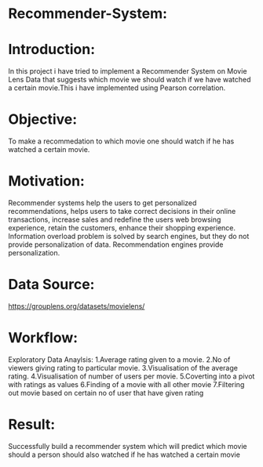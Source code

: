 # Recommender-System:
# Introduction:
In this project i have tried to implement a Recommender System on Movie Lens Data that suggests which movie we should watch if 
we have watched a certain movie.This i have implemented using Pearson correlation.
# Objective:
To make a recommedation to which movie one should watch if he has watched a certain movie.
# Motivation:
Recommender systems help the users to get personalized recommendations, helps users to take correct decisions in their online transactions, increase sales and redefine the users web browsing experience, retain the customers, enhance their shopping experience. Information overload problem is solved by search engines, but they do not provide personalization of data. Recommendation engines provide personalization. 
# Data Source:
https://grouplens.org/datasets/movielens/
# Workflow:
  Exploratory Data Anaylsis:
   1.Average rating given to a movie.
   2.No of viewers giving rating to particular movie.
   3.Visualisation of the average rating.
   4.Visualisation of number of users per movie.
   5.Coverting into a pivot with ratings as values
   6.Finding of a movie with all other movie
   7.Filtering out movie based on certain no of user that have given rating
# Result:
Successfully build a recommender system which will predict which movie should a person should also watched if he has watched a certain movie
  
